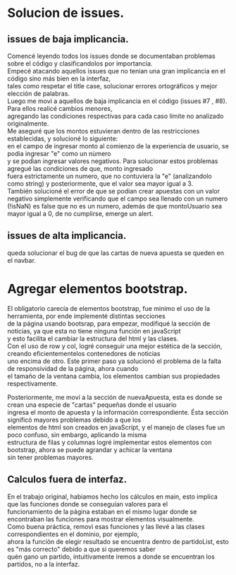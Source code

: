 # Solucion de issues.  
## issues de baja implicancia.  
  
Comencé leyendo todos los issues donde se documentaban problemas sobre el código y clasificandolos por importancia.   
Empecé atacando aquellos issues que no tenian una gran implicancia en el código sino más bien en la interfaz,   
tales como respetar el title case, solucionar errores ortográficos y mejor elección de palabras.   
Luego me movì a aquellos de baja implicancia en el código (issues #7 , #8). Para ellos realicé cambios menores,  
agregando las condiciones respectivas para cada caso límite no analizado originalmente.  
Me aseguré que los montos estuvieran dentro de las restricciones establecidas, y solucioné lo siguiente:  
en el campo de ingresar monto al comienzo de la experiencia de usuario, se podia ingresar "e" como un nùmero   
y se podìan ingresar valores negativos. Para solucionar estos problemas agregué las condiciones de que, monto ingresado  
fuera estrictamente un numero, que no contuviera la "e" (analizandolo como string) y posteriormente, que el valor sea mayor igual a 3.  
También solucioné el error de que se podian crear apuestas con un valor negativo simplemente verificando que el campo sea llenado con un numero  
(!isNaN) es false que no es un numero, además de que montoUsuario sea mayor igual a 0, de no cumplirse, emerge un alert.  
  
## issues de alta implicancia.  
  
queda solucionar el bug de que las cartas de nueva apuesta se queden en el navbar.  

# Agregar elementos bootstrap.  
  
El obligatorio carecía de elementos bootstrap, fue minimo el uso de la herramienta, por ende implementé distintas secciones   
de la página usando bootsrap, para empezar, modifiqué la sección de noticias, ya que esta no tiene ninguna función en javaScript   
y esto facilita el cambiar la estructura del html y las clases.  
Con el uso de row y col, logré conseguir una mejor estética de la sección, creando eficientementelos contenedores de noticias  
uno encima de otro. Este primer paso ya solucionó el problema de la falta de responsividad de la página, ahora cuando  
el tamaño de la ventana cambia, los elementos cambian sus propiedades respectivamente.  
  
Posteriormente, me moví a la sección de nuevaApuesta, esta es donde se crean una especie de "cartas" pequeñas donde el usuario  
ingresa el monto de apuesta y la información correspondiente. Ésta sección significó mayores problemas debido a que los  
elementos de html son creados en javaScript, y el manejo de clases fue un poco confuso, sin embargo, aplicando la misma  
estructura de filas y columnas logré implementar estos elementos con bootstrap, ahora se puede agrandar y achicar la ventana  
sin tener problemas mayores.  

## Calculos fuera de interfaz.  
  
En el trabajo original, habiamos hecho los cálculos en main, esto implica que las funciones donde se conseguían valores para el  
funcionamiento de la página estaban en el mismo lugar donde se encontraban las funciones para mostrar elementos visualmente.  
Como buena práctica, removì esas funciones y las llevé a las clases correspondientes en el dominio, por ejemplo,  
ahora la funciòn de elegir resultado se encuentra dentro de partidoList, esto es "más correcto" debido a que si queremos saber  
quén gano un partido, intuitivamente iremos a donde se encuentran los partidos, no a la interfaz.  

